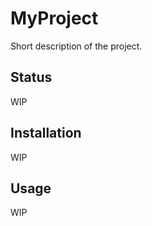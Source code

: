 # MyProject

Short description of the project.

## Status

WIP

## Installation

WIP

## Usage

WIP
